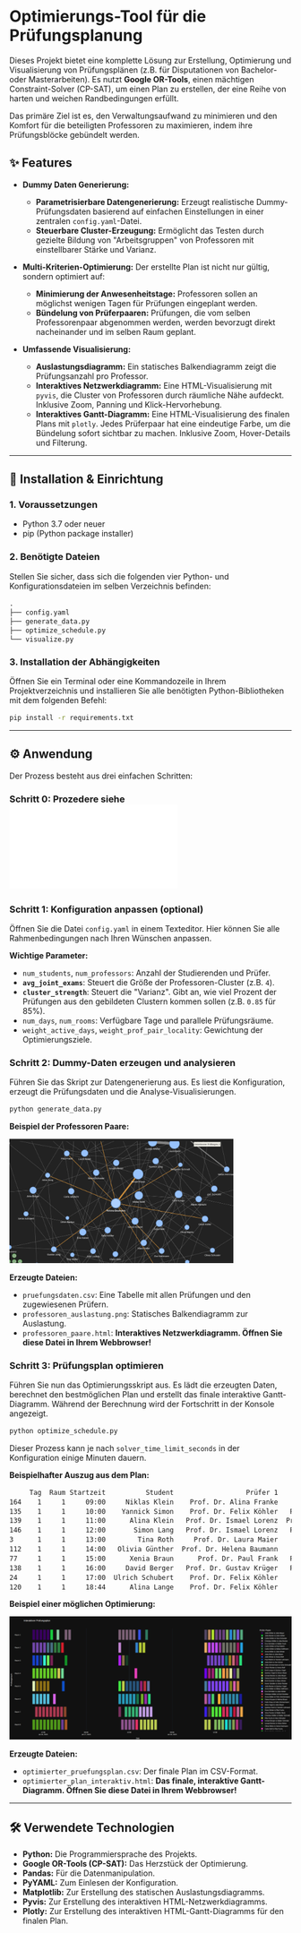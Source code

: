 # Optimierungs-Tool für die Prüfungsplanung

Dieses Projekt bietet eine komplette Lösung zur Erstellung, Optimierung und Visualisierung von Prüfungsplänen (z.B. für Disputationen von Bachelor- oder Masterarbeiten). Es nutzt **Google OR-Tools**, einen mächtigen Constraint-Solver (CP-SAT), um einen Plan zu erstellen, der eine Reihe von harten und weichen Randbedingungen erfüllt.

Das primäre Ziel ist es, den Verwaltungsaufwand zu minimieren und den Komfort für die beteiligten Professoren zu maximieren, indem ihre Prüfungsblöcke gebündelt werden.

## ✨ Features

-   **Dummy Daten Generierung:**
    -   **Parametrisierbare Datengenerierung:** Erzeugt realistische Dummy-Prüfungsdaten basierend auf einfachen Einstellungen in einer zentralen `config.yaml`-Datei.
    -   **Steuerbare Cluster-Erzeugung:** Ermöglicht das Testen durch gezielte Bildung von "Arbeitsgruppen" von Professoren mit einstellbarer Stärke und Varianz.
   
-   **Multi-Kriterien-Optimierung:** Der erstellte Plan ist nicht nur gültig, sondern optimiert auf:
    -   **Minimierung der Anwesenheitstage:** Professoren sollen an möglichst wenigen Tagen für Prüfungen eingeplant werden.
    -   **Bündelung von Prüferpaaren:** Prüfungen, die vom selben Professorenpaar abgenommen werden, werden bevorzugt direkt nacheinander und im selben Raum geplant.

-   **Umfassende Visualisierung:**
    -   **Auslastungsdiagramm:** Ein statisches Balkendiagramm zeigt die Prüfungsanzahl pro Professor.
    -   **Interaktives Netzwerkdiagramm:** Eine HTML-Visualisierung mit `pyvis`, die Cluster von Professoren durch räumliche Nähe aufdeckt. Inklusive Zoom, Panning und Klick-Hervorhebung.
    -   **Interaktives Gantt-Diagramm:** Eine HTML-Visualisierung des finalen Plans mit `plotly`. Jedes Prüferpaar hat eine eindeutige Farbe, um die Bündelung sofort sichtbar zu machen. Inklusive Zoom, Hover-Details und Filterung.

---

## 🚀 Installation & Einrichtung

### 1. Voraussetzungen

-   Python 3.7 oder neuer
-   pip (Python package installer)

### 2. Benötigte Dateien

Stellen Sie sicher, dass sich die folgenden vier Python- und Konfigurationsdateien im selben Verzeichnis befinden:

```
.
├── config.yaml
├── generate_data.py
├── optimize_schedule.py
└── visualize.py
```

### 3. Installation der Abhängigkeiten

Öffnen Sie ein Terminal oder eine Kommandozeile in Ihrem Projektverzeichnis und installieren Sie alle benötigten Python-Bibliotheken mit dem folgenden Befehl:

```bash
pip install -r requirements.txt
```

---

## ⚙️ Anwendung

Der Prozess besteht aus drei einfachen Schritten:

### Schritt 0: Prozedere siehe ![Anleitung zur Optimierung](anleitung_optimierung.md)

### Schritt 1: Konfiguration anpassen (optional)

Öffnen Sie die Datei `config.yaml` in einem Texteditor. Hier können Sie alle Rahmenbedingungen nach Ihren Wünschen anpassen.

**Wichtige Parameter:**
-   `num_students`, `num_professors`: Anzahl der Studierenden und Prüfer.
-   **`avg_joint_exams`**: Steuert die Größe der Professoren-Cluster (z.B. `4`).
-   **`cluster_strength`**: Steuert die "Varianz". Gibt an, wie viel Prozent der Prüfungen aus den gebildeten Clustern kommen sollen (z.B. `0.85` für 85%).
-   `num_days`, `num_rooms`: Verfügbare Tage und parallele Prüfungsräume.
-   `weight_active_days`, `weight_prof_pair_locality`: Gewichtung der Optimierungsziele.

### Schritt 2: Dummy-Daten erzeugen und analysieren

Führen Sie das Skript zur Datengenerierung aus. Es liest die Konfiguration, erzeugt die Prüfungsdaten und die Analyse-Visualisierungen.

```bash
python generate_data.py
```
**Beispiel der Professoren Paare:**

<img src="example_pairs.png" alt="image" width="400px" />

**Erzeugte Dateien:**
-   `pruefungsdaten.csv`: Eine Tabelle mit allen Prüfungen und den zugewiesenen Prüfern.
-   `professoren_auslastung.png`: Statisches Balkendiagramm zur Auslastung.
-   `professoren_paare.html`: **Interaktives Netzwerkdiagramm. Öffnen Sie diese Datei in Ihrem Webbrowser!**

### Schritt 3: Prüfungsplan optimieren

Führen Sie nun das Optimierungsskript aus. Es lädt die erzeugten Daten, berechnet den bestmöglichen Plan und erstellt das finale interaktive Gantt-Diagramm. Während der Berechnung wird der Fortschritt in der Konsole angezeigt.

```bash
python optimize_schedule.py
```

Dieser Prozess kann je nach `solver_time_limit_seconds` in der Konfiguration einige Minuten dauern.

**Beispielhafter Auszug aus dem Plan:**
```bash
     Tag  Raum Startzeit          Student                  Prüfer 1                   Prüfer 2
164    1     1     09:00     Niklas Klein    Prof. Dr. Alina Franke     Prof. Dr. Olivia Maier
135    1     1     10:00    Yannick Simon    Prof. Dr. Felix Köhler   Prof. Dr. Xenia Schubert
139    1     1     11:00      Alina Klein   Prof. Dr. Ismael Lorenz  Prof. Dr. Niklas Herrmann
146    1     1     12:00       Simon Lang   Prof. Dr. Ismael Lorenz   Prof. Dr. Marie Albrecht
3      1     1     13:00        Tina Roth     Prof. Dr. Laura Maier    Prof. Dr. Simon Richter
112    1     1     14:00   Olivia Günther  Prof. Dr. Helena Baumann     Prof. Dr. Zoe Hartmann
77     1     1     15:00      Xenia Braun      Prof. Dr. Paul Frank   Prof. Dr. Xenia Schubert
138    1     1     16:00     David Berger   Prof. Dr. Gustav Krüger   Prof. Dr. Gustav Richter
24     1     1     17:00  Ulrich Schubert    Prof. Dr. Felix Köhler    Prof. Dr. Ulrich Krause
120    1     1     18:44      Alina Lange    Prof. Dr. Felix Köhler      Prof. Dr. Frieda Beck
```

**Beispiel einer möglichen Optimierung:**

<img src="example_opt_plan.png" alt="image" />

**Erzeugte Dateien:**
-   `optimierter_pruefungsplan.csv`: Der finale Plan im CSV-Format.
-   `optimierter_plan_interaktiv.html`: **Das finale, interaktive Gantt-Diagramm. Öffnen Sie diese Datei in Ihrem Webbrowser!**

---

## 🛠️ Verwendete Technologien

-   **Python:** Die Programmiersprache des Projekts.
-   **Google OR-Tools (CP-SAT):** Das Herzstück der Optimierung.
-   **Pandas:** Für die Datenmanipulation.
-   **PyYAML:** Zum Einlesen der Konfiguration.
-   **Matplotlib:** Zur Erstellung des statischen Auslastungsdiagramms.
-   **Pyvis:** Zur Erstellung des interaktiven HTML-Netzwerkdiagramms.
-   **Plotly:** Zur Erstellung des interaktiven HTML-Gantt-Diagramms für den finalen Plan.